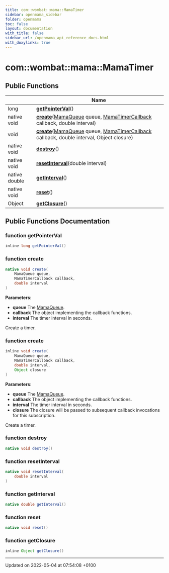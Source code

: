 ```yaml
---
title: com::wombat::mama::MamaTimer
sidebar: openmama_sidebar
folder: openmama
toc: false
layout: documentation
with_title: false
sidebar_url: /openmama_api_reference_docs.html
with_doxylinks: true
---
```


# com::wombat::mama::MamaTimer





## Public Functions

|                | Name           |
| -------------- | -------------- |
| long | **[getPointerVal](classcom_1_1wombat_1_1mama_1_1MamaTimer.html#function-getpointerval)**() |
| native void | **[create](classcom_1_1wombat_1_1mama_1_1MamaTimer.html#function-create)**([MamaQueue](classcom_1_1wombat_1_1mama_1_1MamaQueue.html) queue, [MamaTimerCallback](interfacecom_1_1wombat_1_1mama_1_1MamaTimerCallback.html) callback, double interval) |
| void | **[create](classcom_1_1wombat_1_1mama_1_1MamaTimer.html#function-create)**([MamaQueue](classcom_1_1wombat_1_1mama_1_1MamaQueue.html) queue, [MamaTimerCallback](interfacecom_1_1wombat_1_1mama_1_1MamaTimerCallback.html) callback, double interval, Object closure) |
| native void | **[destroy](classcom_1_1wombat_1_1mama_1_1MamaTimer.html#function-destroy)**() |
| native void | **[resetInterval](classcom_1_1wombat_1_1mama_1_1MamaTimer.html#function-resetinterval)**(double interval) |
| native double | **[getInterval](classcom_1_1wombat_1_1mama_1_1MamaTimer.html#function-getinterval)**() |
| native void | **[reset](classcom_1_1wombat_1_1mama_1_1MamaTimer.html#function-reset)**() |
| Object | **[getClosure](classcom_1_1wombat_1_1mama_1_1MamaTimer.html#function-getclosure)**() |

## Public Functions Documentation

### function getPointerVal

```java
inline long getPointerVal()
```


### function create

```java
native void create(
    MamaQueue queue,
    MamaTimerCallback callback,
    double interval
)
```


**Parameters**: 

  * **queue** The [MamaQueue](classcom_1_1wombat_1_1mama_1_1MamaQueue.html). 
  * **callback** The object implementing the callback functions. 
  * **interval** The timer interval in seconds. 


Create a timer.


### function create

```java
inline void create(
    MamaQueue queue,
    MamaTimerCallback callback,
    double interval,
    Object closure
)
```


**Parameters**: 

  * **queue** The [MamaQueue](classcom_1_1wombat_1_1mama_1_1MamaQueue.html). 
  * **callback** The object implementing the callback functions. 
  * **interval** The timer interval in seconds. 
  * **closure** The closure will be passed to subsequent callback invocations for this subscription. 


Create a timer.


### function destroy

```java
native void destroy()
```


### function resetInterval

```java
native void resetInterval(
    double interval
)
```


### function getInterval

```java
native double getInterval()
```


### function reset

```java
native void reset()
```


### function getClosure

```java
inline Object getClosure()
```


-------------------------------

Updated on 2022-05-04 at 07:54:08 +0100